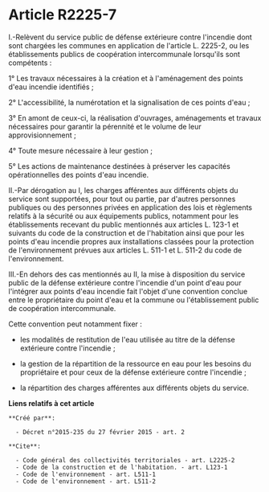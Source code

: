 # Article R2225-7

I.-Relèvent du service public de défense extérieure contre l'incendie dont sont chargées les communes en application de
l'article L. 2225-2, ou les établissements publics de coopération intercommunale lorsqu'ils sont compétents : 

1° Les travaux nécessaires à la création et à l'aménagement des points d'eau incendie identifiés ; 

2° L'accessibilité, la numérotation et la signalisation de ces points d'eau ; 

3° En amont de ceux-ci, la réalisation d'ouvrages, aménagements et travaux nécessaires pour garantir la pérennité et le
volume de leur approvisionnement ; 

4° Toute mesure nécessaire à leur gestion ; 

5° Les actions de maintenance destinées à préserver les capacités opérationnelles des points d'eau incendie. 

II.-Par dérogation au I, les charges afférentes aux différents objets du service sont supportées, pour tout ou partie, par
d'autres personnes publiques ou des personnes privées en application des lois et règlements relatifs à la sécurité ou aux
équipements publics, notamment pour les établissements recevant du public mentionnés aux articles L. 123-1 et suivants du
code de la construction et de l'habitation ainsi que pour les points d'eau incendie propres aux installations classées pour
la protection de l'environnement prévues aux articles L. 511-1 et L. 511-2 du code de l'environnement. 

III.-En dehors des cas mentionnés au II, la mise à disposition du service public de la défense extérieure contre l'incendie
d'un point d'eau pour l'intégrer aux points d'eau incendie fait l'objet d'une convention conclue entre le propriétaire du
point d'eau et la commune ou l'établissement public de coopération intercommunale. 

Cette convention peut notamment fixer :

- les modalités de restitution de l'eau utilisée au titre de la défense extérieure contre l'incendie ;

- la gestion de la répartition de la ressource en eau pour les besoins du propriétaire et pour ceux de la défense extérieure
contre l'incendie ;

- la répartition des charges afférentes aux différents objets du service.

**Liens relatifs à cet article**

	**Créé par**:

	  - Décret n°2015-235 du 27 février 2015 - art. 2

	**Cite**:

	  - Code général des collectivités territoriales - art. L2225-2
	  - Code de la construction et de l'habitation. - art. L123-1
	  - Code de l'environnement - art. L511-1
	  - Code de l'environnement - art. L511-2
